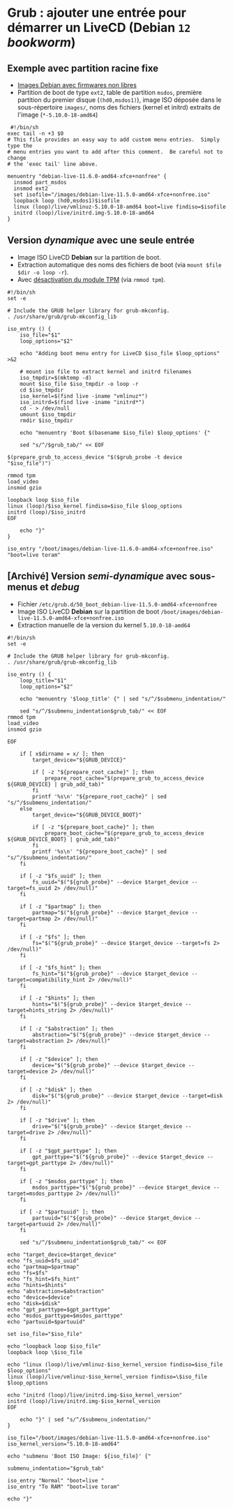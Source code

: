# Grub : ajouter une entrée pour démarrer un LiveCD (Debian `12` *bookworm*)
## Exemple avec partition racine fixe
- [Images Debian avec firmwares non libres](https://cdimage.debian.org/images/unofficial/non-free/images-including-firmware/)
- Partition de boot de type `ext2`, table de partition `msdos`, première partition du premier disque (`(hd0,msdos1)`), image ISO déposée dans le sous-répertoire `images/`, noms des fichiers (kernel et initrd) extraits de l'image (`*-5.10.0-18-amd64`)
```shell
 #!/bin/sh
exec tail -n +3 $0
# This file provides an easy way to add custom menu entries.  Simply type the
# menu entries you want to add after this comment.  Be careful not to change
# the 'exec tail' line above.

menuentry "debian-live-11.6.0-amd64-xfce+nonfree" {
  insmod part_msdos
  insmod ext2
  set isofile="/images/debian-live-11.5.0-amd64-xfce+nonfree.iso"
  loopback loop (hd0,msdos1)$isofile
  linux (loop)/live/vmlinuz-5.10.0-18-amd64 boot=live findiso=$isofile
  initrd (loop)/live/initrd.img-5.10.0-18-amd64
}
```
## Version _dynamique_ avec une seule entrée
- Image ISO LiveCD **Debian** sur la partition de boot.
- Extraction automatique des noms des fichiers de boot (via `mount $file $dir -o loop -r`).
- Avec [désactivation du module TPM](https://askubuntu.com/a/1244886) (via `rmmod tpm`).
```shell
#!/bin/sh
set -e

# Include the GRUB helper library for grub-mkconfig.
. /usr/share/grub/grub-mkconfig_lib

iso_entry () {
    iso_file="$1"
    loop_options="$2"

    echo "Adding boot menu entry for LiveCD $iso_file $loop_options" >&2

    # mount iso file to extract kernel and initrd filenames
    iso_tmpdir=$(mktemp -d)
    mount $iso_file $iso_tmpdir -o loop -r
    cd $iso_tmpdir
    iso_kernel=$(find live -iname "vmlinuz*")
    iso_initrd=$(find live -iname "initrd*")
    cd - > /dev/null
    umount $iso_tmpdir
    rmdir $iso_tmpdir

    echo "menuentry 'Boot $(basename $iso_file) $loop_options' {"

    sed "s/^/$grub_tab/" << EOF

$(prepare_grub_to_access_device "$($grub_probe -t device "$iso_file")")

rmmod tpm
load_video
insmod gzio

loopback loop $iso_file
linux (loop)/$iso_kernel findiso=$iso_file $loop_options
initrd (loop)/$iso_initrd
EOF

    echo "}"
}

iso_entry "/boot/images/debian-live-11.6.0-amd64-xfce+nonfree.iso" "boot=live toram"
```
## [Archivé] Version _semi-dynamique_ avec sous-menus et _debug_
- Fichier `/etc/grub.d/50_boot_debian-live-11.5.0-amd64-xfce+nonfree`
- Image ISO LiveCD **Debian** sur la partition de boot `/boot/images/debian-live-11.5.0-amd64-xfce+nonfree.iso`
- Extraction manuelle de la version du kernel ̀`5.10.0-18-amd64`
```shell
#!/bin/sh
set -e

# Include the GRUB helper library for grub-mkconfig.
. /usr/share/grub/grub-mkconfig_lib

iso_entry () {
    loop_title="$1"
    loop_options="$2"

    echo "menuentry '$loop_title' {" | sed "s/^/$submenu_indentation/"

    sed "s/^/$submenu_indentation$grub_tab/" << EOF
rmmod tpm
load_video
insmod gzio

EOF

    if [ x$dirname = x/ ]; then
        target_device="${GRUB_DEVICE}"

        if [ -z "${prepare_root_cache}" ]; then
            prepare_root_cache="$(prepare_grub_to_access_device ${GRUB_DEVICE} | grub_add_tab)"
        fi
        printf '%s\n' "${prepare_root_cache}" | sed "s/^/$submenu_indentation/"
    else
        target_device="${GRUB_DEVICE_BOOT}"

        if [ -z "${prepare_boot_cache}" ]; then
            prepare_boot_cache="$(prepare_grub_to_access_device ${GRUB_DEVICE_BOOT} | grub_add_tab)"
        fi        
        printf '%s\n' "${prepare_boot_cache}" | sed "s/^/$submenu_indentation/"
    fi

    if [ -z "$fs_uuid" ]; then
        fs_uuid="$("${grub_probe}" --device $target_device --target=fs_uuid 2> /dev/null)"
    fi

    if [ -z "$partmap" ]; then
        partmap="$("${grub_probe}" --device $target_device --target=partmap 2> /dev/null)"
    fi

    if [ -z "$fs" ]; then
        fs="$("${grub_probe}" --device $target_device --target=fs 2> /dev/null)"
    fi

    if [ -z "$fs_hint" ]; then
        fs_hint="$("${grub_probe}" --device $target_device --target=compatibility_hint 2> /dev/null)"
    fi

    if [ -z "$hints" ]; then
        hints="$("${grub_probe}" --device $target_device --target=hints_string 2> /dev/null)"
    fi

    if [ -z "$abstraction" ]; then
        abstraction="$("${grub_probe}" --device $target_device --target=abstraction 2> /dev/null)"
    fi

    if [ -z "$device" ]; then
        device="$("${grub_probe}" --device $target_device --target=device 2> /dev/null)"
    fi

    if [ -z "$disk" ]; then
        disk="$("${grub_probe}" --device $target_device --target=disk 2> /dev/null)"
    fi

    if [ -z "$drive" ]; then
        drive="$("${grub_probe}" --device $target_device --target=drive 2> /dev/null)"
    fi

    if [ -z "$gpt_parttype" ]; then
        gpt_parttype="$("${grub_probe}" --device $target_device --target=gpt_parttype 2> /dev/null)"
    fi

    if [ -z "$msdos_parttype" ]; then
        msdos_parttype="$("${grub_probe}" --device $target_device --target=msdos_parttype 2> /dev/null)"
    fi

    if [ -z "$partuuid" ]; then
        partuuid="$("${grub_probe}" --device $target_device --target=partuuid 2> /dev/null)"
    fi

    sed "s/^/$submenu_indentation$grub_tab/" << EOF

echo "target_device=$target_device"
echo "fs_uuid=$fs_uuid"
echo "partmap=$partmap"
echo "fs=$fs"
echo "fs_hint=$fs_hint"
echo "hints=$hints"
echo "abstraction=$abstraction"
echo "device=$device"
echo "disk=$disk"
echo "gpt_parttype=$gpt_parttype"
echo "msdos_parttype=$msdos_parttype"
echo "partuuid=$partuuid"

set iso_file="$iso_file"

echo "loopback loop $iso_file"
loopback loop \$iso_file

echo "linux (loop)/live/vmlinuz-$iso_kernel_version findiso=$iso_file $loop_options"
linux (loop)/live/vmlinuz-$iso_kernel_version findiso=\$iso_file $loop_options

echo "initrd (loop)/live/initrd.img-$iso_kernel_version"
initrd (loop)/live/initrd.img-$iso_kernel_version
EOF

    echo "}" | sed "s/^/$submenu_indentation/"
}

iso_file="/boot/images/debian-live-11.5.0-amd64-xfce+nonfree.iso"
iso_kernel_version="5.10.0-18-amd64"

echo "submenu 'Boot ISO Image: ${iso_file}' {"

submenu_indentation="$grub_tab"

iso_entry "Normal" "boot=live "
iso_entry "To RAM" "boot=live toram"

echo "}"
```
